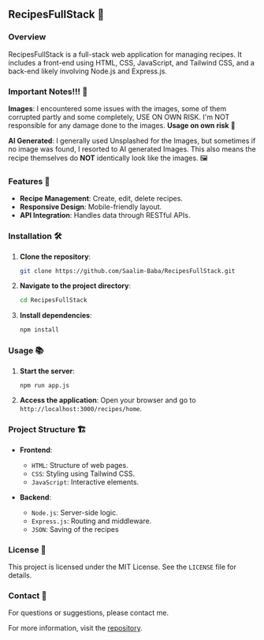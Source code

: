 ## RecipesFullStack 🍳

### Overview
RecipesFullStack is a full-stack web application for managing recipes. It includes a front-end using HTML, CSS, JavaScript, and Tailwind CSS, and a back-end likely involving Node.js and Express.js.

### Important Notes!!! 🚨
**Images**: I encountered some issues with the images, some of them corrupted partly and some completely, USE ON OWN RISK. I'm NOT responsible for any damage done to the images.
**Usage on own risk** 🚫

**AI Generated**: I generally used Unsplashed for the Images, but sometimes if no image was found, I resorted to AI generated Images.
This also means the recipe themselves do **NOT** identically look like the images. 🖼️

### Features 🌟
- **Recipe Management**: Create, edit, delete recipes.
- **Responsive Design**: Mobile-friendly layout.
- **API Integration**: Handles data through RESTful APIs.

### Installation 🛠️

1. **Clone the repository**:
   ```bash
   git clone https://github.com/Saalim-Baba/RecipesFullStack.git
   ```
2. **Navigate to the project directory**:
   ```bash
   cd RecipesFullStack
   ```
3. **Install dependencies**:
   ```bash
   npm install
   ```

### Usage 📚

1. **Start the server**:
   ```bash
   npm run app.js
   ```
2. **Access the application**:
   Open your browser and go to `http://localhost:3000/recipes/home`.

### Project Structure 🏗️

- **Frontend**:
  - `HTML`: Structure of web pages.
  - `CSS`: Styling using Tailwind CSS.
  - `JavaScript`: Interactive elements.

- **Backend**:
  - `Node.js`: Server-side logic.
  - `Express.js`: Routing and middleware.
  - `JSON`: Saving of the recipes

### License 📝
This project is licensed under the MIT License. See the `LICENSE` file for details.

### Contact 📩
For questions or suggestions, please contact me.

For more information, visit the [repository](https://github.com/milaasHD/RecipesFullStack).
